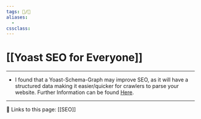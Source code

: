 ```yaml
---
tags: 📝/🌱
aliases:
  -
cssclass:
---
```


# [[Yoast SEO for Everyone]]

---

- I found that a Yoast-Schema-Graph may improve SEO, as it will have a structured data making it easier/quicker for crawlers to parse your website. Further Information can be found [Here](https://yoast.com/structured-data-schema-ultimate-guide/).




---



🔗 Links to this page:
[[SEO]]

